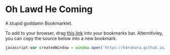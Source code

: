# Oh Lawd He Coming

A stupid goddamn Bookmarklet.

To add to your browser, drag [this link](<javascript:var createdWindow = window.open('https://k4rakara.github.io/ohLawdHeComing/index.html','','width = 100, height = 100');>) into your bookmarks bar.
Alternitivley, you can copy the source below into a new bookmark.

```JavaScript
javascript:var createdWindow = window.open('https://k4rakara.github.io/ohLawdHeComing/index.html','','width = 100, height = 100');
```
